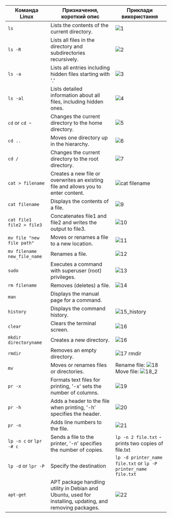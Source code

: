 
| Команда Linux | Призначення, короткий опис | Приклади використання  |
|-----------|-------------------------|---------------|
| `ls` | Lists the contents of the current directory. | ![1](https://github.com/ToDether/DevOps_labs/assets/127844719/1cd53e69-d6f5-4388-9e18-f55b9ee95750)|
| `ls -R` | Lists all files in the directory and subdirectories recursively. |![2](https://github.com/ToDether/DevOps_labs/assets/127844719/fc929ac1-9315-4d6b-8df3-eeea9c5a5fbe)|
| `ls -a` | Lists all entries including hidden files starting with '.' | ![3](https://github.com/ToDether/DevOps_labs/assets/127844719/4075c2b6-bc25-4478-bb93-e0e67fa2025e)|
| `ls -al` | Lists detailed information about all files, including hidden ones. |![4](https://github.com/ToDether/DevOps_labs/assets/127844719/0a47a51c-e2c7-4ff6-b44d-9f5d746b0135)|
| `cd` or `cd ~` | Changes the current directory to the home directory. |![5](https://github.com/ToDether/DevOps_labs/assets/127844719/7276b445-f674-4178-840d-d067cd06e3d4)|
| `cd ..` | Moves one directory up in the hierarchy. |![6](https://github.com/ToDether/DevOps_labs/assets/127844719/3ae8cb84-ad86-4916-94de-4a858ed634f7)|
| `cd /` | Changes the current directory to the root directory. | ![7](https://github.com/ToDether/DevOps_labs/assets/127844719/e1200fa4-c3e2-4a9a-9363-d6dccecef01e)|
| `cat > filename` | Creates a new file or overwrites an existing file and allows you to enter content. | ![cat  filename](https://github.com/ToDether/DevOps_labs/assets/127844719/5d884065-88e0-4276-a4c8-affb2cfc4221)|
| `cat filename` | Displays the contents of a file. | ![9](https://github.com/ToDether/DevOps_labs/assets/127844719/0844b36c-9a44-4ea6-80ce-b893a42eb263)|
| `cat file1 file2 > file3` | Concatenates file1 and file2 and writes the output to file3. | ![10](https://github.com/ToDether/DevOps_labs/assets/127844719/813c5246-2ab1-4dc7-a508-60397231de45)|
| `mv file "new file path"` | Moves or renames a file to a new location. | ![11](https://github.com/ToDether/DevOps_labs/assets/127844719/0ad70871-aa25-4167-a0d6-88f1fb9dd70e)|
| `mv filename new_file_name` | Renames a file. | ![12](https://github.com/ToDether/DevOps_labs/assets/127844719/cc4295e2-b0bb-4364-b2a5-8cf208dc2cea)|
| `sudo` | Executes a command with superuser (root) privileges. | ![13](https://github.com/ToDether/DevOps_labs/assets/127844719/a5089ade-69ee-4ded-8961-dda5fbdabea9)|
| `rm filename` | Removes (deletes) a file. | ![14](https://github.com/ToDether/DevOps_labs/assets/127844719/448df5de-262e-4a29-91c8-a93d1f3dc32f)|
| `man` | Displays the manual page for a command. |  |
| `history` | Displays the command history. | ![15_history](https://github.com/ToDether/DevOps_labs/assets/127844719/3b6b0f0d-10dc-40c5-bf22-3780de262096)|
| `clear` | Clears the terminal screen. | ![16](https://github.com/ToDether/DevOps_labs/assets/127844719/d991bf6e-a2e1-4909-b7a2-ef38c64eca3b)|
| `mkdir directoryname` | Creates a new directory. | ![16](https://github.com/ToDether/DevOps_labs/assets/127844719/d991bf6e-a2e1-4909-b7a2-ef38c64eca3b) |
| `rmdir` | Removes an empty directory. | ![17 rmdir](https://github.com/ToDether/DevOps_labs/assets/127844719/bf45fa5e-244e-4622-a118-282b8a3e3de5)|
| `mv` | Moves or renames files or directories. | Rename file: ![18](https://github.com/ToDether/DevOps_labs/assets/127844719/397600a1-d432-4743-be43-e07fad0f3abf) Move file: ![18_2](https://github.com/ToDether/DevOps_labs/assets/127844719/e95d7a1b-7fd1-4667-85c7-2c529df92348)|
| `pr -x` | Formats text files for printing, '-x' sets the number of columns. | ![19](https://github.com/ToDether/DevOps_labs/assets/127844719/ba9115f7-6de8-44fd-93ad-8e247c7e7b3c)|
| `pr -h` | Adds a header to the file when printing, '-h' specifies the header. | ![20](https://github.com/ToDether/DevOps_labs/assets/127844719/81a97e99-5b8f-4e4a-be1e-3569e49c5941)|
| `pr -n` | Adds line numbers to the file. | ![21](https://github.com/ToDether/DevOps_labs/assets/127844719/335c6b61-c8b0-476c-bb3d-a4483473c2b2)|
| `lp -n c` or `lpr -# c` | Sends a file to the printer, '-n' specifies the number of copies. | `lp -n 2 file.txt` - prints two copies of file.txt |
| `lp -d` or `lpr -P` | Specify the destination | `lp -d printer_name file.txt` or `lp -P printer_name file.txt` |
| `apt-get` | APT package handling utility in Debian and Ubuntu, used for installing, updating, and removing packages. | ![22](https://github.com/ToDether/DevOps_labs/assets/127844719/3d3476d8-8a21-4507-975f-c90ec35cf376)|
